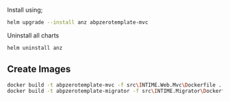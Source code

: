 Install using;

```bash
helm upgrade --install anz abpzerotemplate-mvc
```

Uninstall all charts

```bash
helm uninstall anz
```

## Create Images

```bash
docker build -t abpzerotemplate-mvc -f src\INTIME.Web.Mvc\Dockerfile .
docker build -t abpzerotemplate-migrator -f src\INTIME.Migrator\Dockerfile .
```
